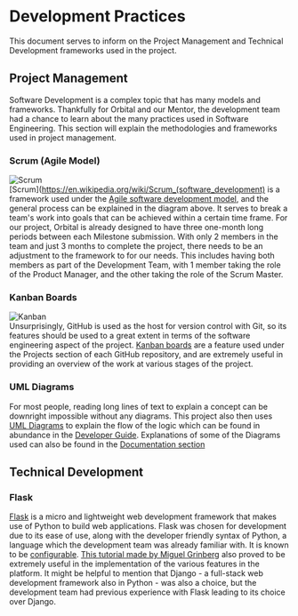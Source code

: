 # Development Practices
This document serves to inform on the Project Management and Technical Development frameworks used in the project.

## Project Management
Software Development is a complex topic that has many models and frameworks. Thankfully for Orbital and our Mentor, the development team had a chance to learn about the many practices used in Software Engineering.
This section will explain the methodologies and frameworks used in project management.
### Scrum (Agile Model)
![Scrum](/images/Scrum.png)<br>
[Scrum](https://en.wikipedia.org/wiki/Scrum_(software_development) is a framework used under the [Agile software development model](https://en.wikipedia.org/wiki/Agile_software_development), 
and the general process can be explained in the diagram above. It serves to break a team's work into goals that can be achieved within a certain time frame.
For our project, Orbital is already designed to have three one-month long periods between each Milestone submission. 
With only 2 members in the team and just 3 months to complete the project, there needs to be an adjustment to the framework to for our needs. 
This includes having both members as part of the Development Team, with 1 member taking the role of the Product Manager, and the other taking the role of the Scrum Master.

### Kanban Boards
![Kanban](/images/Kanban.png)<br>
Unsurprisingly, GitHub is used as the host for version control with Git, so its features should be used to a great extent in terms of the software engineering aspect of the project.
[Kanban boards](https://en.wikipedia.org/wiki/Kanban_board) are a feature used under the Projects section of each GitHub repository, and are extremely useful in providing an overview of the work at various stages of the project.

### UML Diagrams
For most people, reading long lines of text to explain a concept can be downright impossible without any diagrams. 
This project also then uses [UML Diagrams](https://en.wikipedia.org/wiki/Unified_Modeling_Language) to explain the flow of the logic which can be found in abundance in the [Developer Guide](/DeveloperGuide.md).
Explanations of some of the Diagrams used can also be found in the [Documentation section](/DeveloperGuide.md#doc)

## Technical Development
### Flask
[Flask](https://flask.palletsprojects.com/en/1.1.x/) is a micro and lightweight web development framework that makes use of Python to build web applications. 
Flask was chosen for development due to its ease of use, along with the developer friendly syntax of Python, a language which the development team was already familiar with.
It is known to be [configurable](https://flask.palletsprojects.com/en/1.1.x/foreword/#what-does-micro-mean).
[This tutorial made by Miguel Grinberg](https://blog.miguelgrinberg.com/post/the-flask-mega-tutorial-part-i-hello-world) also proved to be extremely useful in the implementation of the various features in the platform.
It might be helpful to mention that Django - a full-stack web development framework also in Python - was also a choice, but the development team had previous experience with Flask leading to its choice over Django.